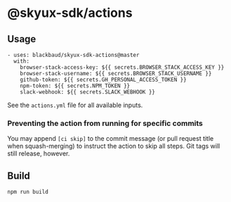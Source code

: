 # @skyux-sdk/actions

## Usage

```
- uses: blackbaud/skyux-sdk-actions@master
  with:
    browser-stack-access-key: ${{ secrets.BROWSER_STACK_ACCESS_KEY }}
    browser-stack-username: ${{ secrets.BROWSER_STACK_USERNAME }}
    github-token: ${{ secrets.GH_PERSONAL_ACCESS_TOKEN }}
    npm-token: ${{ secrets.NPM_TOKEN }}
    slack-webhook: ${{ secrets.SLACK_WEBHOOK }}
```

See the `actions.yml` file for all available inputs.

### Preventing the action from running for specific commits

You may append `[ci skip]` to the commit message (or pull request title when squash-merging) to instruct the action to skip all steps. Git tags will still release, however.

## Build

```
npm run build
```
